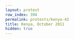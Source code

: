 ```yaml
---
layout: protest
row_index: 394
permalink: protests/kenya-43
title: Kenya, October 2011
hidden: true
---
```

